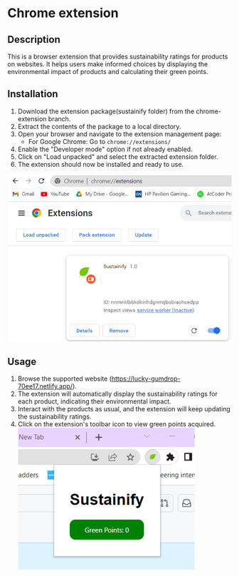 # Chrome extension

## Description

This is a browser extension that provides sustainability ratings for products on websites. It helps users make informed choices by displaying the environmental impact of products and calculating their green points.

## Installation

1. Download the extension package(sustainify folder) from the chrome-extension branch.
2. Extract the contents of the package to a local directory.
3. Open your browser and navigate to the extension management page:
   - For Google Chrome: Go to `chrome://extensions/`
4. Enable the "Developer mode" option if not already enabled.
5. Click on "Load unpacked" and select the extracted extension folder.
6. The extension should now be installed and ready to use.

![Loaded extension](images/extensionLoad.png)

## Usage

1. Browse the supported website (https://lucky-gumdrop-70ee17.netlify.app/).
2. The extension will automatically display the sustainability ratings for each product, indicating their environmental impact.
3. Interact with the products as usual, and the extension will keep updating the sustainability ratings.
4. Click on the extension's toolbar icon to view green points acquired.
![Extension popup](images/extensionPopup.png)






